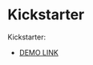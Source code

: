 # Kickstarter
Kickstarter:
  - [DEMO LINK](https://vladyslav-krainyk.github.io/kickstarter_landing/)
